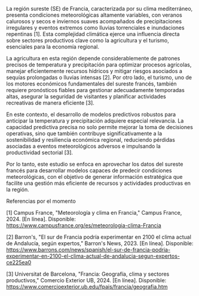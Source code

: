 La región sureste (SE) de Francia, caracterizada por su clima mediterráneo, presenta condiciones meteorológicas altamente variables, con veranos calurosos y secos e inviernos suaves acompañados de precipitaciones irregulares y eventos extremos como lluvias torrenciales e inundaciones repentinas [1]. Esta complejidad climática ejerce una influencia directa sobre sectores productivos clave como la agricultura y el turismo, esenciales para la economía regional.

La agricultura en esta región depende considerablemente de patrones precisos de temperatura y precipitación para optimizar procesos agrícolas, manejar eficientemente recursos hídricos y mitigar riesgos asociados a sequías prolongadas o lluvias intensas [2]. Por otro lado, el turismo, uno de los motores económicos fundamentales del sureste francés, también requiere pronósticos fiables para gestionar adecuadamente temporadas altas, asegurar la seguridad de visitantes y planificar actividades recreativas de manera eficiente [3].

En este contexto, el desarrollo de modelos predictivos robustos para anticipar la temperatura y precipitación adquiere especial relevancia. La capacidad predictiva precisa no solo permite mejorar la toma de decisiones operativas, sino que también contribuye significativamente a la sostenibilidad y resiliencia económica regional, reduciendo pérdidas asociadas a eventos meteorológicos adversos e impulsando la productividad sectorial [3].

Por lo tanto, este estudio se enfoca en aprovechar los datos del sureste francés para desarrollar modelos capaces de predecir condiciones meteorológicas, con el objetivo de generar información estratégica que facilite una gestión más eficiente de recursos y actividades productivas en la región.


Referencias por el momento 

[1] Campus France, "Meteorología y clima en Francia," Campus France, 2024. [En línea]. Disponible: https://www.campusfrance.org/es/meteorologia-clima-Francia

[2] Barron's, "El sur de Francia podría experimentar en 2100 el clima actual de Andalucía, según expertos," Barron's News, 2023. [En línea]. Disponible: https://www.barrons.com/news/spanish/el-sur-de-francia-podria-experimentar-en-2100-el-clima-actual-de-andalucia-segun-expertos-ce225ea0

[3] Universitat de Barcelona, "Francia: Geografía, clima y sectores productivos," Comercio Exterior UB, 2024. [En línea]. Disponible: https://www.comercioexterior.ub.edu/fpais/francia/geografia.htm
